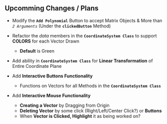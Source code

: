## Upcomming Changes / Plans

- Modify the **`Add Polynomial`** Button to accept Matrix Objects & More than *`2 Arguments`* (Under the **`clickedButton`** Method)
- Refactor the *data* members in the **`CoordinateSystem Class`** to support **COLORS** for each Vector Drawn
    - **Default** is Green

- Add ability in **`CoordinateSystem Class`** for **Linear Transformation** of Entire Coordinate Plane
- Add **Interactive Buttons Functionality**
    - Functions on Vectors for all Methods in the **`CoordinateSystem Class`**
- Add **Interactive Mouse Functionality**
    - **Creating a Vector** by Dragging from Origin
    - **Deleting Vector** by some click (Right/Left/Center Click?) or **Buttons**
    - When **Vector is Clicked, Highlight** it as being worked on?